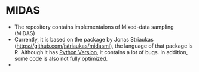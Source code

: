# MIDAS
* The repository contains implementaions of Mixed-data sampling (MIDAS)
* Currently, it is based on the package by Jonas Striaukas (https://github.com/jstriaukas/midasml), the language of that package is R. Although it has [Python Version](https://github.com/jstriaukas/midasmlpy), it contains a lot of bugs. In addition, some code is also not fully optimized.
* 

